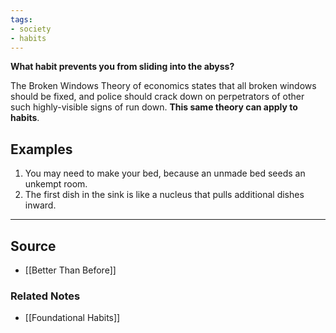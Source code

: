 ```yaml
---
tags:
- society
- habits
---
```

**What habit prevents you from sliding into the abyss?**

The Broken Windows Theory of economics states that all broken windows should be fixed, and police should crack down on perpetrators of other such highly-visible signs of run down. **This same theory can apply to habits**. 

## Examples

1. You may need to make your bed, because an unmade bed seeds an unkempt room. 
2. The first dish in the sink is like a nucleus that pulls additional dishes inward.

---

## Source
- [[Better Than Before]]

### Related Notes
- [[Foundational Habits]]